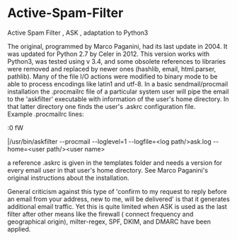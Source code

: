 # Active-Spam-Filter
Active Spam Filter , ASK , adaptation to Python3

The original, programmed by Marco Paganini, had its last update in 2004. It was updated for Python 2.7 by Celer in 2012.
This version works with Python3, was tested using v 3.4, and some obsolete references to libraries were removed and replaced by newer ones (hashlib, email, html.parser, pathlib). Many of the file I/O actions were modified to binary mode to be able to process encodings like latin1 and utf-8.
In a basic sendmail/procmail installation the .procmailrc file of a particular system user will pipe the email to the 'askfilter' executable with information of the user's home directory. In that latter directory one finds the user's .askrc configuration file.  
Example .procmailrc lines:

:0 fW

|/usr/bin/askfilter --procmail --loglevel=1 --logfile=\<log path/\>ask.log --home=\<user path/\>\<user name\>
  
a reference .askrc is given in the templates folder and needs a version for every email user in that user's home directory.
See Marco Paganini's original instructions about the installation.

General criticism against this type of 'confirm to my request to reply before an email from your address, new to me, will be delivered' is that it generates additional email traffic. Yet this is quite limited when ASK is used as the last filter after other means like the firewall ( connect frequency and geographical origin), milter-regex, SPF, DKIM, and DMARC have been applied. 
